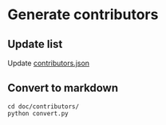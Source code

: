 # Generate contributors

## Update list

Update [contributors.json](../../data/contributors.json)

## Convert to markdown

```shell
cd doc/contributors/
python convert.py
```
